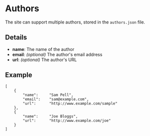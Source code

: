 Authors
=======

The site can support multiple authors, stored in the `authors.json` file.

## Details

- **name**: The name of the author
- **email**: _(optional)_ The author's email address
- **url**: _(optional)_ The author's URL


## Example

	[
		{
			"name":		"Sam Pell",
			"email":	"sam@example.com",
			"url":		"http://www.example.com/sample"
		},
		{
			"name":		"Joe Bloggs",
			"url":		"http://www.example.com/joe"
		}
	]
